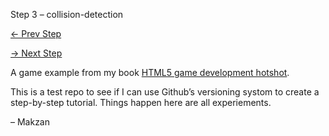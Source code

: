 Step 3 – collision-detection

[← Prev Step](https://github.com/makzan/github-as-tutorial/compare/step-1...step-2)

[→ Next Step](https://github.com/makzan/github-as-tutorial/compare/step-3...step-4)

A game example from my book [HTML5 game development hotshot](http://www.packtpub.com/html5-game-development-hotshot/book).

This is a test repo to see if I can use Github’s versioning systom to create a step-by-step tutorial. Things happen here are all experiements.

– Makzan